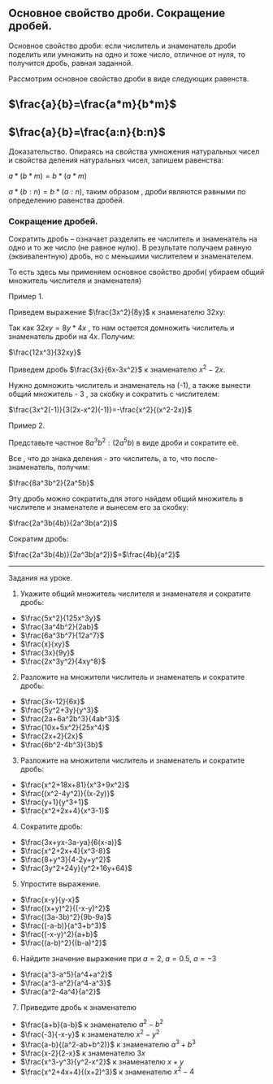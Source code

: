 ## Основное свойство дроби. Сокращение дробей.
Основное свойство дроби: если числитель  и знаменатель дроби поделить или умножить на одно и тоже число, отличное от нуля, то получится дробь, равная заданной.

Рассмотрим основное свойство дроби в виде следующих равенств.

## $\frac{a}{b}=\frac{a*m}{b*m}$

## $\frac{a}{b}=\frac{a:n}{b:n}$

Доказательство. Опираясь на свойства умножения натуральных чисел и свойства деления натуральных чисел, запишем равенства: 

$a*(b*m)=b*(a*m)$ 

$a*(b:n)=b*(a:n)$, таким образом , дроби являются равными по определению равенства дробей.

### Cокращение дробей.

Сократить дробь – означает разделить ее числитель и знаменатель на одно и то же число (не равное нулю). В результате получаем равную (эквивалентную) дробь, но с меньшими числителем и знаменателем.

То есть здесь мы применяем основное свойство дроби( убираем общий множитель числителя и знаменателя)

Пример 1.

Приведем выражение $\frac{3x^2}{8y}$ к знаменателю 32xy:

Так как $32xy=8y*4x$ , то нам остается домножить числитель и знаменатель дроби на $4x$. Получим:

$\frac{12x^3}{32xy}$

Приведем дробь $\frac{3x}{6x-3x^2}$  к знаменателю $x^2-2x$.

Нужно домножить числитель и знаменатель на (-1), а также вынести общий множитель - 3 , за скобку и сократить с числителем:

$\frac{3x^2(-1)}{3(2x-x^2)(-1)}=-\frac{x^2}{(x^2-2x)}$

Пример 2.

Представьте частное $8a^3b^2:(2a^5b)$
 в виде дроби и сократите её.

Все , что до знака деления - это числитель, а то, что после- знаменатель, получим:

$\frac{8a^3b^2}{2a^5b}$

Эту дробь можно сократить,для этого найдем общий множитель в числителе и знаменателе  и вынесем  его за скобку:

$\frac{2a^3b(4b)}{2a^3b(a^2)}$

Сократим дробь:

$\frac{2a^3b(4b)}{2a^3b(a^2)}$=$\frac{4b}{a^2}$

***

Задания на уроке.

1) Укажите общий множитель числителя и знаменателя и сократите дробь:

- $\frac{5x^2}{125x^3y}$
- $\frac{3a^4b^2}{2ab}$
- $\frac{6a^3b^7}{12a^7}$
- $\frac{x}{xy}$
- $\frac{3x}{9y}$
- $\frac{2x^3y^2}{4xy^8}$

2) Разложите на множители числитель и знаменатель и сократите дробь:
- $\frac{3x-12}{6x}$
- $\frac{5y^2+3y}{y^3}$
- $\frac{2a+6a^2b^3}{4ab^3}$
- $\frac{10x+5x^2}{25x^4}$
- $\frac{2x+2}{2x}$
- $\frac{6b^2-4b^3}{3b}$

3) Разложите на множители числитель и знаменатель и сократите дробь:
- $\frac{x^2+18x+81}{x^3+9x^2}$
- $\frac{(x^2-4y^2)}{(x-2y)}$
- $\frac{y+1}{y^3+1}$
- $\frac{x^2+2x+4}{x^3-1}$

4) Cократите дробь:

- $\frac{3x+yx-3a-ya}{6(x-a)}$
- $\frac{x^2+2x+4}{x^3-8}$
- $\frac{8+y^3}{4-2y+y^2}$
- $\frac{3y^2+24y}{y^2+16y+64}$

5) Упростите выражение.

- $\frac{x-y}{y-x}$
- $\frac{(x+y)^2}{(-x-y)^2}$
- $\frac{(3a-3b)^2}{9b-9a}$
- $\frac{(-a-b)}{a^3+b^3}$
- $\frac{(-x-y)^2}{a+b}$
- $\frac{(a-b)^2}{(b-a)^2}$

6) Найдите значение выражение при $a=2$, $a=0.5$, $a=-3$

- $\frac{a^3-a^5}{a^4+a^2}$
- $\frac{a^3-a^2}{a^4-a^3}$
- $\frac{a^2-4a^4}{a^2}$
7) Приведите дробь к знаменателю
- $\frac{a+b}{a-b}$  к знаменателю $a^2-b^2$
- $\frac{-3}{-x-y}$  к знаменателю $x^2-y^2$
- $\frac{a-b}{(a^2-ab+b^2)}$ к знаменателю  $a^3+b^3$
- $\frac{x-2}{2-x}$ к знаменателю $3x$
- $\frac{x^3-y^3}{y^2-x^2}$ к знаменателю $x+y$
- $\frac{x^2+4x+4}{(x+2)^3}$   к знаменателю $x^2-4$


